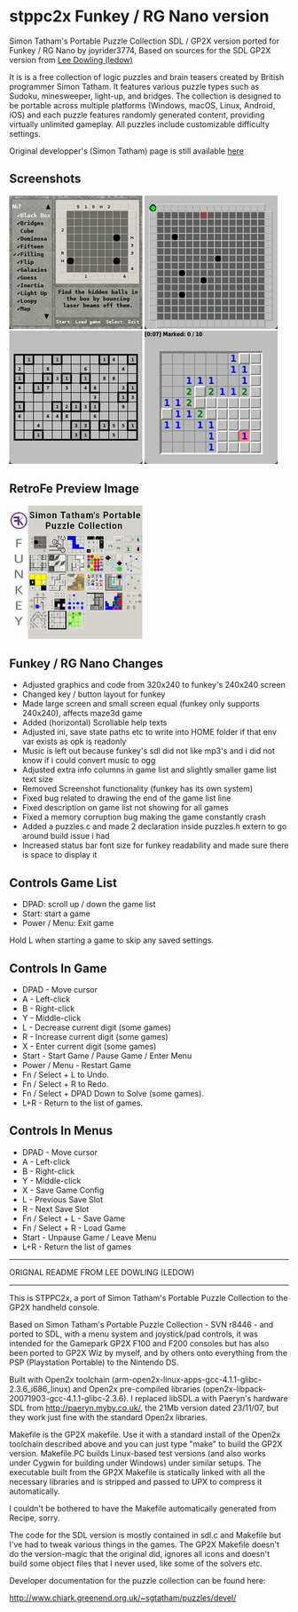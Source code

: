 # stppc2x Funkey / RG Nano version

Simon Tatham's Portable Puzzle Collection SDL / GP2X version ported for Funkey / RG Nano by joyrider3774,
Based on sources for the SDL GP2X version from [Lee Dowling (ledow)](https://github.com/ledow/stppc2x)

It is is a free collection of logic puzzles and brain teasers created by British programmer Simon Tatham. 
It features various puzzle types such as Sudoku, minesweeper, light-up, and bridges. 
The collection is designed to be portable across multiple platforms (Windows, macOS, Linux, Android, iOS) and 
each puzzle features randomly generated content, providing virtually unlimited gameplay. 
All puzzles include customizable difficulty settings.

Original developper's (Simon Tatham) page is still available [here](https://www.chiark.greenend.org.uk/~sgtatham/puzzles/)

## Screenshots
![screenshot 1](screenshots/screenshot1.gif)
![screenshot 2](screenshots/screenshot2.png)
![screenshot 3](screenshots/screenshot3.png)
![screenshot 4](screenshots/screenshot4.png)

## RetroFe Preview Image
![Preview](Stppc2x.png)

## Funkey / RG Nano Changes

- Adjusted graphics and code from 320x240 to funkey's 240x240 screen
- Changed key / button layout for funkey
- Made large screen and small screen equal (funkey only supports 240x240), affects maze3d game
- Added (horizontal) Scrollable help texts
- Adjusted ini, save state paths etc to write into HOME folder if that env var exists as opk is readonly
- Music is left out because funkey's sdl did not like mp3's and i did not know if i could convert music to ogg
- Adjusted extra info columns in game list and slightly smaller game list text size
- Removed Screenshot functionality (funkey has its own system)
- Fixed bug related to drawing the end of the game list line
- Fixed description on game list not showing for all games
- Fixed a memory corruption bug making the game constantly crash
- Added a puzzles.c and made 2 declaration inside puzzles.h extern to go around build issue i had
- Increased status bar font size for funkey readability and made sure there is space to display it

## Controls Game List

- DPAD: scroll up / down the game list
- Start: start a game
- Power / Menu: Exit game

Hold L when starting a game to skip any saved settings.

## Controls In Game

- DPAD - Move cursor
- A - Left-click
- B - Right-click
- Y - Middle-click
- L - Decrease current digit (some games)
- R - Increase current digit (some games)
- X - Enter current digit (some games)
- Start - Start Game / Pause Game / Enter Menu
- Power / Menu - Restart Game
- Fn / Select + L to Undo.
- Fn / Select + R to Redo.
- Fn / Select + DPAD Down to Solve (some games).
- L+R - Return to the list of games.

## Controls In Menus

- DPAD - Move cursor
- A - Left-click
- B - Right-click
- Y - Middle-click
- X - Save Game Config
- L - Previous Save Slot
- R - Next Save Slot
- Fn / Select + L  - Save Game
- Fn / Select + R  - Load Game
- Start - Unpause Game / Leave Menu
- L+R - Return the list of games

---

ORIGNAL README FROM LEE DOWLING (LEDOW)

---

This is STPPC2x, a port of Simon Tatham's Portable Puzzle Collection to the GP2X handheld console.

Based on Simon Tatham's Portable Puzzle Collection - SVN r8446 - and ported to SDL, with a menu
system and joystick/pad controls, it was intended for the Gamepark GP2X F100 and F200 consoles
but has also been ported to GP2X Wiz by myself, and by others onto everything from the PSP 
(Playstation Portable) to the Nintendo DS.

Built with Open2x toolchain (arm-open2x-linux-apps-gcc-4.1.1-glibc-2.3.6_i686_linux) and 
Open2x pre-compiled libraries (open2x-libpack-20071903-gcc-4.1.1-glibc-2.3.6).  I replaced
libSDL.a with Paeryn's hardware SDL from http://paeryn.myby.co.uk/, the 21Mb version dated 
23/11/07, but they work just fine with the standard Open2x libraries.

Makefile is the GP2X makefile.  Use it with a standard install of the Open2x toolchain 
described above and you can just type "make" to build the GP2X version.  Makefile.PC
builds Linux-based test versions (and also works under Cygwin for building under Windows)
under similar setups.  The executable built from the GP2X Makefile is statically linked 
with all the necessary libraries and is stripped and passed to UPX to compress it
automatically.

I couldn't be bothered to have the Makefile automatically generated from Recipe, sorry.

The code for the SDL version is mostly contained in sdl.c and Makefile but I've had to
tweak various things in the games.  The GP2X Makefile doesn't do the version-magic that 
the original did, ignores all icons and doesn't build some object files that I never used, 
like some of the solvers etc.

Developer documentation for the puzzle collection can be found here:

 http://www.chiark.greenend.org.uk/~sgtatham/puzzles/devel/
